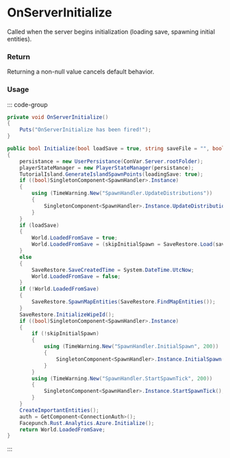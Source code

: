 # OnServerInitialize
<Badge type="info" text="Server"/>[<Badge type="danger" text="Carbon Compatible"/>](https://github.com/CarbonCommunity/Carbon)[<Badge type="warning" text="Oxide Compatible"/>](https://github.com/OxideMod/Oxide.Rust)
Called when the server begins initialization (loading save, spawning initial entities).

### Return
Returning a non-null value cancels default behavior.

### Usage
::: code-group
```csharp [Example]
private void OnServerInitialize()
{
	Puts("OnServerInitialize has been fired!");
}
```
```csharp [Source — Assembly-CSharp @ ServerMgr]
public bool Initialize(bool loadSave = true, string saveFile = "", bool allowOutOfDateSaves = false, bool skipInitialSpawn = false)
{
	persistance = new UserPersistance(ConVar.Server.rootFolder);
	playerStateManager = new PlayerStateManager(persistance);
	TutorialIsland.GenerateIslandSpawnPoints(loadingSave: true);
	if ((bool)SingletonComponent<SpawnHandler>.Instance)
	{
		using (TimeWarning.New("SpawnHandler.UpdateDistributions"))
		{
			SingletonComponent<SpawnHandler>.Instance.UpdateDistributions();
		}
	}
	if (loadSave)
	{
		World.LoadedFromSave = true;
		World.LoadedFromSave = (skipInitialSpawn = SaveRestore.Load(saveFile, allowOutOfDateSaves));
	}
	else
	{
		SaveRestore.SaveCreatedTime = System.DateTime.UtcNow;
		World.LoadedFromSave = false;
	}
	if (!World.LoadedFromSave)
	{
		SaveRestore.SpawnMapEntities(SaveRestore.FindMapEntities());
	}
	SaveRestore.InitializeWipeId();
	if ((bool)SingletonComponent<SpawnHandler>.Instance)
	{
		if (!skipInitialSpawn)
		{
			using (TimeWarning.New("SpawnHandler.InitialSpawn", 200))
			{
				SingletonComponent<SpawnHandler>.Instance.InitialSpawn();
			}
		}
		using (TimeWarning.New("SpawnHandler.StartSpawnTick", 200))
		{
			SingletonComponent<SpawnHandler>.Instance.StartSpawnTick();
		}
	}
	CreateImportantEntities();
	auth = GetComponent<ConnectionAuth>();
	Facepunch.Rust.Analytics.Azure.Initialize();
	return World.LoadedFromSave;
}

```
:::
